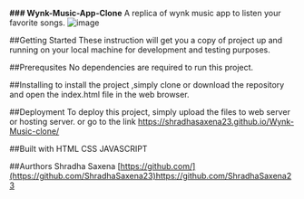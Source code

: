 **### Wynk-Music-App-Clone**
A replica of wynk music app to listen your favorite songs.
![image](https://github.com/ShradhaSaxena23/Wynk-Music-clone/assets/103318017/049f5b57-c39d-4624-b036-71c00ba06948)

##Getting Started
These instruction will get you a copy of project up and running on your local machine for development and testing purposes.

##Prerequsites
No dependencies are required to run this project.

##Installing
to install the project ,simply clone or download the repository and open the index.html file in the web browser.

##Deployment
To deploy this project, simply upload the files to web server or hosting server.
or go to the link 
 https://shradhasaxena23.github.io/Wynk-Music-clone/

 ##Built with
 HTML
 CSS
 JAVASCRIPT

 ##Aurthors
 Shradha Saxena
 [https://github.com/](https://github.com/ShradhaSaxena23)https://github.com/ShradhaSaxena23

 


